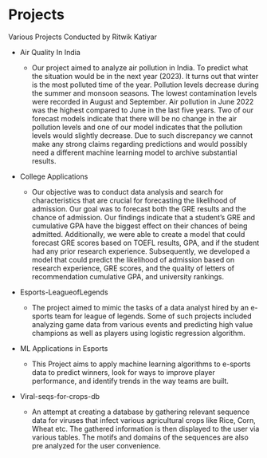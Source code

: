 # Projects
Various Projects Conducted by Ritwik Katiyar
+ Air Quality In India
  - Our project aimed to analyze air pollution in India. To predict what the situation would be in the next year (2023). It turns out that winter is the most polluted time of the year. Pollution levels decrease during the summer and monsoon seasons. The lowest contamination levels were recorded in August and September. Air pollution in June 2022 was the highest compared to June in the last five years. Two of our forecast models indicate that there will be no change in the air pollution levels and one of our model indicates that the pollution levels would slightly decrease. Due to such discrepancy we cannot make any strong claims regarding predictions and would possibly need a different machine learning model to archive substantial results.

+ College Applications
  - Our objective was to conduct data analysis and search for characteristics that are crucial for forecasting the likelihood of admission. Our goal was to forecast both the GRE results and the chance of admission. Our findings indicate that a student’s GRE and cumulative GPA have the biggest effect on their chances of being admitted. Additionally, we were able to create a model that could forecast GRE scores based on TOEFL results, GPA, and if the student had any prior research experience. Subsequently, we developed a model that could predict the likelihood of admission based on research experience, GRE scores, and the quality of letters of recommendation cumulative GPA, and university rankings. 

+ Esports-LeagueofLegends
  - The project aimed to mimic the tasks of a data analyst hired by an e-sports team for league of legends. Some of such projects included analyzing game data from various events and predicting high value champions as well as players using logistic regression algorithm.

+ ML Applications in Esports
  - This Project aims to apply machine learning algorithms to e-sports data to predict winners, look for ways to improve player performance, and identify trends in the way teams are built. 

+ Viral-seqs-for-crops-db
  - An attempt at creating a database by gathering relevant sequence data for viruses that infect various agricultural crops like Rice, Corn, Wheat etc. The gathered information is then displayed to the user via various tables. The motifs and domains of the sequences are also pre analyzed for the user convenience.
